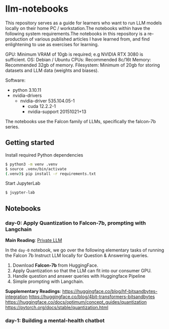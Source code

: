 # llm-notebooks

This repository serves as a guide for learners who want to run LLM models locally on their home PC / workstation.The notebooks within have the following system requirements.The notebooks in
this repository is a re-production of various published articles I have learned from, and find enlightening to use as exercises for learning.

GPU: Minimum VRAM of 10gb is required; e.g NVIDIA RTX 3080 is sufficient.
OS: Debian / Ubuntu
CPUs: Recommended 8c/16t
Memory: Recommended 32gb of memory.
Filesystem: Minimum of 20gb for storing datasets and LLM data (weights and biases).

Software:
- python 3.10.11
- nvidia-drivers
   - nvidia-driver                         535.104.05-1
	 - cuda                                  12.2.2-1
	 - nvidia-support                        20151021+13

The notebooks use the Falcon family of LLMs, specifically the falcon-7b series.

## Getting started

Install required Python dependencies

```bash
$ python3 -m venv .venv
$ source .venv/bin/activate
(.venv)$ pip install -r requirements.txt
```

Start JupyterLab

```bash
$ juypter-lab
```


## Notebooks


### day-0: Apply Quantization to Falcon-7b, prompting with Langchain

**Main Reading**: [Private LLM](https://vilsonrodrigues.medium.com/run-your-private-llm-falcon-7b-instruct-with-less-than-6gb-of-gpu-using-4-bit-quantization-ff1d4ffbabcc)

In the `day-0` notebook, we go over the following elementary tasks of running the Falcon 7b Instruct LLM locally for Question & Answering queries.

1) Download **Falcon-7b** from HuggingFace.
2) Apply Quantization so that the LLM can fit into our consumer GPU.
3) Handle question and answer queries with Huggingface Pipeline
4) Simple prompting with Langchain.

**Supplementary Readings**:
https://huggingface.co/blog/hf-bitsandbytes-integration
https://huggingface.co/blog/4bit-transformers-bitsandbytes
https://huggingface.co/docs/optimum/concept_guides/quantization
https://pytorch.org/docs/stable/quantization.html


### day-1: Building a mental-health chatbot
